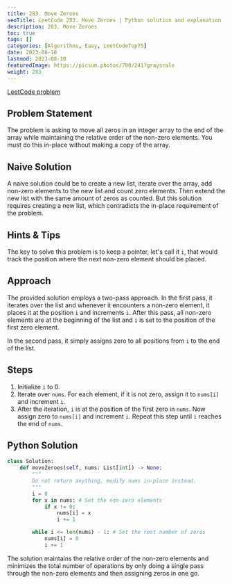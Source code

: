 ```yaml
---
title: 283. Move Zeroes
seoTitle: LeetCode 283. Move Zeroes | Python solution and explanation
description: 283. Move Zeroes
toc: true
tags: []
categories: [Algorithms, Easy, LeetCodeTop75]
date: 2023-08-10
lastmod: 2023-08-10
featuredImage: https://picsum.photos/700/241?grayscale
weight: 283
---
```


[LeetCode problem](https://leetcode.com/problems/move-zeroes/)

## Problem Statement

The problem is asking to move all zeros in an integer array to the end of the array while maintaining the relative order of the non-zero elements. You must do this in-place without making a copy of the array.

## Naive Solution

A naive solution could be to create a new list, iterate over the array, add non-zero elements to the new list and count zero elements. Then extend the new list with the same amount of zeros as counted. But this solution requires creating a new list, which contradicts the in-place requirement of the problem.

## Hints & Tips

The key to solve this problem is to keep a pointer, let's call it `i`, that would track the position where the next non-zero element should be placed.

## Approach

The provided solution employs a two-pass approach. In the first pass, it iterates over the list and whenever it encounters a non-zero element, it places it at the position `i` and increments `i`. After this pass, all non-zero elements are at the beginning of the list and `i` is set to the position of the first zero element.

In the second pass, it simply assigns zero to all positions from `i` to the end of the list.

## Steps

1. Initialize `i` to 0.
2. Iterate over `nums`. For each element, if it is not zero, assign it to `nums[i]` and increment `i`.
3. After the iteration, `i` is at the position of the first zero in `nums`. Now assign zero to `nums[i]` and increment `i`. Repeat this step until `i` reaches the end of `nums`.

## Python Solution

```python
class Solution:
    def moveZeroes(self, nums: List[int]) -> None:
        """
        Do not return anything, modify nums in-place instead.
        """
        i = 0
        for x in nums: # Set the non-zero elements
            if x != 0:
                nums[i] = x
                i += 1

        while i <= len(nums) - 1: # Set the rest number of zeros
            nums[i] = 0
            i += 1
```

The solution maintains the relative order of the non-zero elements and minimizes the total number of operations by only doing a single pass through the non-zero elements and then assigning zeros in one go.
